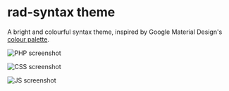 # rad-syntax theme

A bright and colourful syntax theme, inspired by Google Material Design's [colour palette](https://www.google.com/design/spec/style/color.html).

![PHP screenshot](http://i.imgur.com/x2BUJlb.png)

![CSS screenshot](http://i.imgur.com/Fx0pvDR.png)

![JS screenshot](http://i.imgur.com/YwW3CeW.png)
